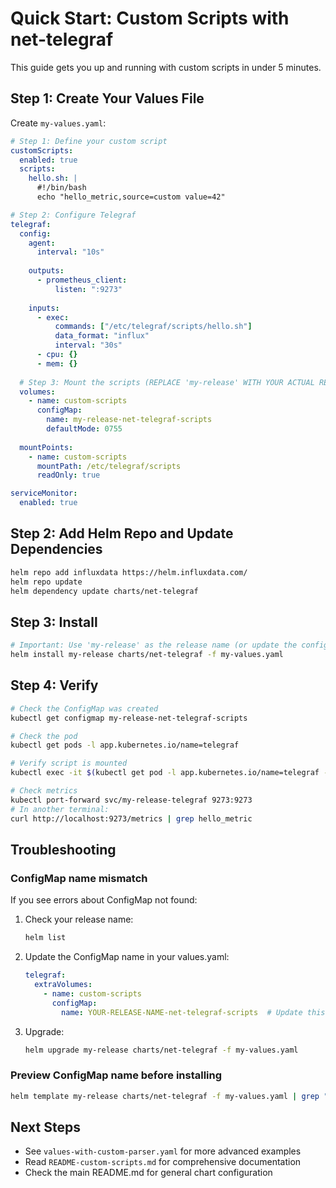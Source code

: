 # Quick Start: Custom Scripts with net-telegraf

This guide gets you up and running with custom scripts in under 5 minutes.

## Step 1: Create Your Values File

Create `my-values.yaml`:

```yaml
# Step 1: Define your custom script
customScripts:
  enabled: true
  scripts:
    hello.sh: |
      #!/bin/bash
      echo "hello_metric,source=custom value=42"

# Step 2: Configure Telegraf
telegraf:
  config:
    agent:
      interval: "10s"
    
    outputs:
      - prometheus_client:
          listen: ":9273"
    
    inputs:
      - exec:
          commands: ["/etc/telegraf/scripts/hello.sh"]
          data_format: "influx"
          interval: "30s"
      - cpu: {}
      - mem: {}
  
  # Step 3: Mount the scripts (REPLACE 'my-release' WITH YOUR ACTUAL RELEASE NAME)
  volumes:
    - name: custom-scripts
      configMap:
        name: my-release-net-telegraf-scripts
        defaultMode: 0755
  
  mountPoints:
    - name: custom-scripts
      mountPath: /etc/telegraf/scripts
      readOnly: true

serviceMonitor:
  enabled: true
```

## Step 2: Add Helm Repo and Update Dependencies

```bash
helm repo add influxdata https://helm.influxdata.com/
helm repo update
helm dependency update charts/net-telegraf
```

## Step 3: Install

```bash
# Important: Use 'my-release' as the release name (or update the configMap name in values)
helm install my-release charts/net-telegraf -f my-values.yaml
```

## Step 4: Verify

```bash
# Check the ConfigMap was created
kubectl get configmap my-release-net-telegraf-scripts

# Check the pod
kubectl get pods -l app.kubernetes.io/name=telegraf

# Verify script is mounted
kubectl exec -it $(kubectl get pod -l app.kubernetes.io/name=telegraf -o jsonpath='{.items[0].metadata.name}') -- ls -la /etc/telegraf/scripts

# Check metrics
kubectl port-forward svc/my-release-telegraf 9273:9273
# In another terminal:
curl http://localhost:9273/metrics | grep hello_metric
```

## Troubleshooting

### ConfigMap name mismatch

If you see errors about ConfigMap not found:

1. Check your release name:
   ```bash
   helm list
   ```

2. Update the ConfigMap name in your values.yaml:
   ```yaml
   telegraf:
     extraVolumes:
       - name: custom-scripts
         configMap:
           name: YOUR-RELEASE-NAME-net-telegraf-scripts  # Update this!
   ```

3. Upgrade:
   ```bash
   helm upgrade my-release charts/net-telegraf -f my-values.yaml
   ```

### Preview ConfigMap name before installing

```bash
helm template my-release charts/net-telegraf -f my-values.yaml | grep "name:.*-scripts"
```

## Next Steps

- See `values-with-custom-parser.yaml` for more advanced examples
- Read `README-custom-scripts.md` for comprehensive documentation
- Check the main README.md for general chart configuration

